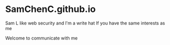 # SamChenC.github.io
Sam
L like web security 
and l'm  a write hat
If you have the same interests as me

Welcome to communicate with me
